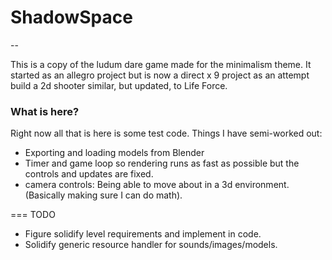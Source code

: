 # ShadowSpace
--

This is a copy of the ludum dare game made for the minimalism theme. It started as an allegro project but is now a direct x 9 project as an attempt build a 2d shooter similar, but updated, to Life Force.

### What is here?

Right now all that is here is some test code. Things I have semi-worked out:

* Exporting and loading models from Blender
* Timer and game loop so rendering runs as fast as possible but the controls and updates are fixed.
* camera controls: Being able to move about in a 3d environment. (Basically making sure I can do math).

=== TODO

* Figure solidify level requirements and implement in code. 
* Solidify generic resource handler for sounds/images/models.